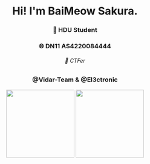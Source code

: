 <h1 align='center'>Hi! I'm BaiMeow Sakura.</h1>

<h3 align="center">🔭 HDU Student</h3>
<h3 align="center">🌐 DN11 AS4220084444 </h3>
<h6 align="center">🌱 CTFer </h6>
<h3 align="center">@Vidar-Team & @El3ctronic</h3>

<p align='center'>
  <img height=180 src='https://github-readme-stats-baimeow.vercel.app/api/top-langs/?username=BaiMeow&langs_count=10&layout=compact&bg_color=30,e96443,904e95&title_color=fff&text_color=fff'>
  </img>
  <img height=180 src='https://github-readme-stats-baimeow.vercel.app/api?username=BaiMeow&show_icons=true&count_private=true&include_all_commits=true&bg_color=30,e96443,904e95&title_color=fff&text_color=fff&icon_color=fff'>
  </img>
</p>
